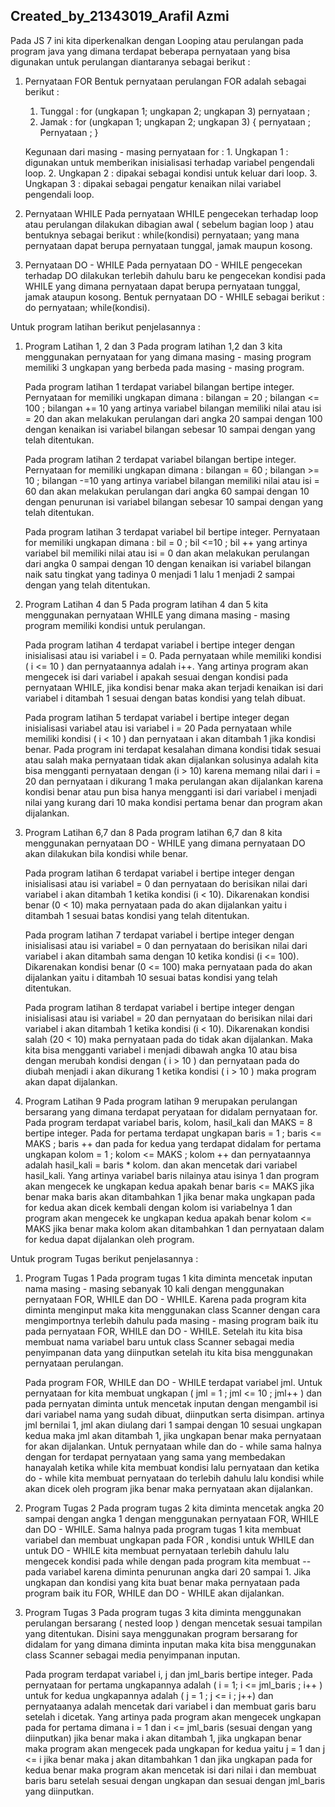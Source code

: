 ## Created_by_21343019_Arafil Azmi

Pada JS 7 ini kita diperkenalkan dengan Looping atau perulangan pada program java yang dimana terdapat beberapa pernyataan yang bisa digunakan untuk perulangan diantaranya sebagai berikut :

 1. Pernyataan FOR
      Bentuk pernyataan perulangan FOR adalah sebagai berikut :
      1. Tunggal :
          for (ungkapan 1; ungkapan 2; ungkapan 3)
          pernyataan ;
      2. Jamak :
           for (ungkapan 1; ungkapan 2; ungkapan 3)
           {
            pernyataan ;
            Pernyataan ;
           }
       
       Kegunaan dari masing - masing pernyataan for :
        1. Ungkapan 1 : digunakan untuk memberikan inisialisasi terhadap variabel pengendali loop.
        2. Ungkapan 2 : dipakai sebagai kondisi untuk keluar dari loop.
        3. Ungkapan 3 : dipakai sebagai pengatur kenaikan nilai variabel pengendali loop.
 
 2. Pernyataan WHILE
      Pada pernyataan WHILE pengecekan terhadap loop atau perulangan dilakukan dibagian awal ( sebelum bagian loop )
      atau bentuknya sebagai berikut :
         while(kondisi)
          pernyataan;
      yang mana pernyataan dapat berupa pernyataan tunggal, jamak maupun kosong.
      
 3. Pernyataan DO - WHILE
      Pada pernyataan DO - WHILE pengecekan terhadap DO dilakukan terlebih dahulu baru ke pengecekan kondisi pada WHILE yang dimana pernyataan dapat berupa pernyataan
      tunggal, jamak ataupun kosong.
      Bentuk pernyataan DO - WHILE sebagai berikut :
        do
          pernyataan;
        while(kondisi).
        
Untuk program latihan berikut penjelasannya :
 
   1. Program Latihan 1, 2 dan 3
        Pada program latihan 1,2 dan 3 kita menggunakan pernyataan for yang dimana masing - masing program memiliki 3 ungkapan yang berbeda pada masing - masing
        program.
        
        Pada program latihan 1 terdapat variabel bilangan bertipe integer. Pernyataan for memiliki ungkapan dimana :
        bilangan = 20 ; bilangan <= 100 ; bilangan += 10
        yang artinya variabel bilangan memiliki nilai atau isi = 20 dan akan melakukan perulangan dari angka 20 sampai dengan 100 dengan kenaikan isi variabel bilangan
        sebesar 10 sampai dengan yang telah ditentukan.
        
        Pada program latihan 2 terdapat variabel bilangan bertipe integer. Pernyataan for memiliki ungkapan dimana :
        bilangan = 60 ; bilangan >= 10 ; bilangan -=10
        yang artinya variabel bilangan memiliki nilai atau isi = 60 dan akan melakukan perulangan dari angka 60 sampai dengan 10 dengan penurunan isi variabel bilangan
        sebesar 10 sampai dengan yang telah ditentukan.
        
        Pada program latihan 3 terdapat variabel bil bertipe integer. Pernyataan for memiliki ungkapan dimana :
        bil = 0 ; bil <=10 ; bil ++
        yang artinya variabel bil memiliki nilai atau isi = 0 dan akan melakukan perulangan dari angka 0 sampai dengan 10 dengan kenaikan isi variabel bilangan naik
        satu tingkat yang tadinya 0 menjadi 1 lalu 1 menjadi 2 sampai dengan yang telah ditentukan.
        
   2. Program Latihan 4 dan 5
        Pada program latihan 4 dan 5 kita menggunakan pernyataan WHILE yang dimana masing - masing program memiliki kondisi untuk perulangan.
        
        Pada program latihan 4 terdapat variabel i bertipe integer dengan inisialisasi atau isi variabel i = 0.
        Pada pernyataan while memiliki kondisi ( i <= 10 ) dan pernyataannya adalah i++.
        Yang artinya program akan mengecek isi dari variabel i apakah sesuai dengan kondisi pada pernyataan WHILE, jika kondisi benar maka akan terjadi kenaikan
        isi dari variabel i ditambah 1 sesuai dengan batas kondisi yang telah dibuat.
        
        Pada program latihan 5 terdapat variabel i bertipe integer degan inisialisasi variabel atau isi variabel i = 20
        Pada pernyataan while memiliki kondisi ( i < 10 ) dan pernyataan i akan ditambah 1 jika kondisi benar.
        Pada program ini terdapat kesalahan dimana kondisi tidak sesuai atau salah maka pernyataan tidak akan dijalankan solusinya adalah kita bisa mengganti
        pernyataan dengan (i > 10) karena memang nilai dari i = 20 dan pernyataan i dikurang 1 maka perulangan akan dijalankan karena kondisi benar atau pun bisa
        hanya mengganti isi dari variabel i menjadi nilai yang kurang dari 10 maka kondisi pertama benar dan program akan dijalankan.
        
   3. Program Latihan 6,7 dan 8
        Pada program latihan 6,7 dan 8 kita menggunakan pernyataan DO - WHILE yang dimana pernyataan DO akan dilakukan bila kondisi while benar.
        
        Pada program latihan 6 terdapat variabel i bertipe integer dengan inisialisasi atau isi variabel = 0 dan pernyataan do berisikan nilai dari variabel
        i akan ditambah 1 ketika kondisi (i < 10). Dikarenakan kondisi benar (0 < 10) maka pernyataan pada do akan dijalankan yaitu i ditambah 1 sesuai batas
        kondisi yang telah ditentukan.
        
        Pada program latihan 7 terdapat variabel i bertipe integer dengan inisialisasi atau isi variabel = 0 dan pernyataan do berisikan nilai dari variabel
        i akan ditambah sama dengan 10 ketika kondisi (i <= 100). Dikarenakan kondisi benar (0 <= 100) maka pernyataan pada do akan dijalankan yaitu i ditambah 10
        sesuai batas kondisi yang telah ditentukan.
        
        Pada program latihan 8 terdapat variabel i bertipe integer dengan inisialisasi atau isi variabel = 20 dan pernyataan do berisikan nilai dari variabel
        i akan ditambah 1 ketika kondisi (i < 10). Dikarenakan kondisi salah (20 < 10) maka pernyataan pada do tidak akan dijalankan.
        Maka kita bisa mengganti variabel i menjadi dibawah angka 10 atau bisa dengan merubah kondisi dengan ( i > 10 ) dan pernyataan pada do diubah menjadi i 
        akan dikurang 1 ketika kondisi ( i > 10 ) maka program akan dapat dijalankan.
        
   4. Program Latihan 9
        Pada program latihan 9 merupakan perulangan bersarang yang dimana terdapat peryataan for didalam pernyataan for.
        Pada program terdapat variabel baris, kolom, hasil_kali dan MAKS = 8 bertipe integer. Pada for pertama terdapat ungkapan baris = 1 ; baris <= MAKS ; baris ++
        dan pada for kedua yang terdapat didalam for pertama ungkapan kolom = 1 ; kolom <= MAKS ; kolom ++ dan pernyataannya adalah hasil_kali = baris * kolom.
        dan akan mencetak dari variabel hasil_kali.
        Yang artinya variabel baris nilainya atau isinya 1 dan program akan mengecek ke ungkapan kedua apakah benar baris <= MAKS jika benar maka baris akan 
        ditambahkan 1 jika benar maka ungkapan pada for kedua akan dicek kembali dengan kolom isi variabelnya 1 dan program akan mengecek ke ungkapan kedua
        apakah benar kolom <= MAKS jika benar maka kolom akan ditambahkan 1 dan pernyataan dalam for kedua dapat dijalankan oleh program.
        
Untuk program Tugas berikut penjelasannya :
        
    
   1. Program Tugas 1
        Pada program tugas 1 kita diminta mencetak inputan nama masing - masing sebanyak 10 kali dengan menggunakan pernyataan FOR, WHILE dan DO - WHILE.
        Karena pada program kita diminta menginput maka kita menggunakan class Scanner dengan cara mengimportnya terlebih dahulu pada masing - masing program
        baik itu pada pernyataan FOR, WHILE dan DO - WHILE. Setelah itu kita bisa membuat nama variabel baru untuk class Scanner sebagai media penyimpanan data
        yang diinputkan setelah itu kita bisa menggunakan pernyataan perulangan.
        
        Pada program FOR, WHILE dan DO - WHILE terdapat variabel jml.
        Untuk pernyataan for kita membuat ungkapan ( jml = 1 ; jml <= 10 ; jml++ ) dan pada pernyatan diminta untuk mencetak inputan dengan mengambil isi dari 
        variabel nama yang sudah dibuat, diinputkan serta disimpan.
        artinya jml bernilai 1, jml akan diulang dari 1 sampai dengan 10 sesuai ungkapan kedua maka jml akan ditambah 1, jika ungkapan benar maka pernyataan for
        akan dijalankan.
        Untuk pernyataan while dan do - while sama halnya dengan for terdapat pernyataan yang sama yang membedakan hanayalah ketika while kita membuat kondisi 
        lalu pernyataan dan ketika do - while kita membuat pernyataan do terlebih dahulu lalu kondisi while akan dicek oleh program jika benar maka pernyataan 
        akan dijalankan.
          
   2. Program Tugas 2
        Pada program tugas 2 kita diminta mencetak angka 20 sampai dengan angka 1 dengan menggunakan pernyataan FOR, WHILE dan DO - WHILE.
        Sama halnya pada program tugas 1 kita membuat variabel dan membuat ungkapan pada FOR , kondisi untuk WHILE dan untuk DO  - WHILE kita membuat pernyataan
        terlebih dahulu lalu mengecek kondisi pada while dengan pada program kita membuat -- pada variabel karena diminta penurunan angka dari 20 sampai 1.
        Jika ungkapan dan kondisi yang kita buat benar maka pernyataan pada program baik itu FOR, WHILE dan DO - WHILE akan dijalankan.
           
   3. Program Tugas 3
        Pada program tugas 3 kita diminta menggunakan perulangan bersarang ( nested loop ) dengan mencetak sesuai tampilan yang ditentukan.
        Disini saya menggunakan program bersarang for didalam for yang dimana diminta inputan maka kita bisa menggunakan class Scanner sebagai media penyimpanan
        inputan.
        
        Pada program terdapat variabel i, j dan jml_baris bertipe integer. Pada pernyataan for pertama ungkapannya adalah ( i = 1; i <= jml_baris ; i++ )
        untuk for kedua ungkapannya adalah ( j = 1 ; j <= i ; j++) dan pernyataanya adalah mencetak dari variabel i dan membuat garis baru setelah i dicetak.
        Yang artinya pada program akan mengecek ungkapan pada for pertama dimana i = 1 dan i <= jml_baris (sesuai dengan yang diinputkan) jika benar maka i akan
        ditambah 1, jika ungkapan benar maka program akan mengecek pada ungkapan for kedua yaitu j = 1 dan j <= i jika benar maka j akan ditambahkan 1 dan jika
        ungkapan pada for kedua benar maka program akan mencetak isi dari nilai i dan membuat baris baru setelah sesuai dengan ungkapan dan sesuai dengan jml_baris
        yang diinputkan.
        
        
        
        
        
        
        
        
